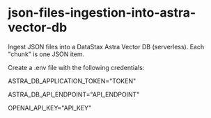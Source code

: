 # json-files-ingestion-into-astra-vector-db
Ingest JSON files into a DataStax Astra Vector DB (serverless). Each "chunk" is one JSON item.

Create a .env file with the following credentials:

ASTRA_DB_APPLICATION_TOKEN="TOKEN"

ASTRA_DB_API_ENDPOINT="API_ENDPOINT"

OPENAI_API_KEY="API_KEY"
